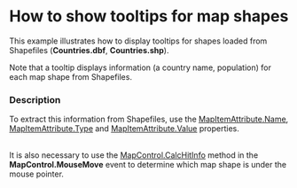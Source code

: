 # How to show tooltips for map shapes 


<p>This example illustrates how to display tooltips for shapes loaded from Shapefiles (<strong>Countries.dbf</strong>, <strong>Countries.shp</strong>).  <br />
</p><p>Note that a tooltip displays information (a country name, population) for each map shape from Shapefiles.</p><p></p>


<h3>Description</h3>

<p>To extract this information from Shapefiles, use the <a href="http://help.devexpress.com/#Silverlight/DevExpressXpfMapMapItemAttribute_Nametopic"><u>MapItemAttribute.Name</u></a>,  <a href="http://help.devexpress.com/#Silverlight/DevExpressXpfMapMapItemAttribute_Typetopic"><u>MapItemAttribute.Type</u></a> and <a href="http://help.devexpress.com/#Silverlight/DevExpressXpfMapMapItemAttribute_Valuetopic"><u>MapItemAttribute.Value</u></a> properties. </p><p><br />
It is also necessary to use the <a href="http://help.devexpress.com/#Silverlight/DevExpressXpfMapMapControl_CalcHitInfotopic"><u>MapControl.CalcHitInfo</u></a> method in the <strong>MapControl.MouseMove</strong> event to determine which map shape is under  the mouse pointer.</p><p><br />
</p>

<br/>


